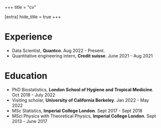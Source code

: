 +++
title = "cv"

[extra]
hide_title = true
+++

# Experience

- Data Scientist, **Quantco**. Aug 2022 - Present.
- Quantitative engineering intern, **Credit suisse**. June 2021 - Aug 2021

# Education

- PhD Biostatistics, **London School of Hygiene and Tropical Medicine**. Oct 2018 - July 2022
- Visiting scholar, **University of California Berkeley**. Jan 2022 - May 2022
- MSc Statistics, **Imperial College London**. Sept 2017 - Sept 2018
- MSci Physics with Theoretical Physics, **Imperial College London**. Sept 2013 - June 2017


